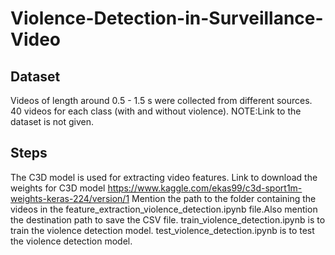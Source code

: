 # Violence-Detection-in-Surveillance-Video
## Dataset 
Videos of length around 0.5 - 1.5 s were collected from different sources. 40 videos for each class (with and without violence). 
NOTE:Link to the dataset is not given.
## Steps
The C3D model is used for extracting video features.
Link to download the weights for C3D model https://www.kaggle.com/ekas99/c3d-sport1m-weights-keras-224/version/1
Mention the path to the folder containing the videos in the feature_extraction_violence_detection.ipynb file.Also mention the destination path to save the CSV file.
train_violence_detection.ipynb is to train the violence detection model.
test_violence_detection.ipynb is to test the violence detection model.
